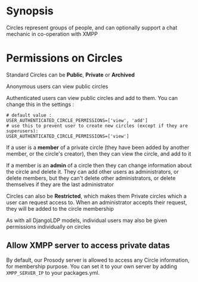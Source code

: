 # Synopsis

Circles represent groups of people, and can optionally support a chat mechanic in co-operation with XMPP

# Permissions on Circles

Standard Circles can be **Public**, **Private** or **Archived**

Anonymous users can view public circles

Authenticated users can view public circles and add to them. You can change this in the settings :
```
# default value :
USER_AUTHENTICATED_CIRCLE_PERMISSIONS=['view', 'add']
# use this to prevent user to create new circles (except if they are superusers):
USER_AUTHENTICATED_CIRCLE_PERMISSIONS=['view']
```

If a user is a **member** of a private circle (they have been added by another member, or the circle's creator), then they can view the circle, and add to it

If a member is an **admin** of a circle then they can change information about the circle and delete it. They can add other users as administrators, or delete members, but they can't delete other administrators, or delete themselves if they are the last administrator

Circles can also be **Restricted**, which makes them Private circles which a user can request access to. When an administrator accepts their request, they will be added to the circle membership

As with all DjangoLDP models, individual users may also be given permissions individually on circles

## Allow XMPP server to access private datas

By default, our Prosody server is allowed to access any Circle information, for membership purpose. You can set it to your own server by adding `XMPP_SERVER_IP` to your packages.yml.
